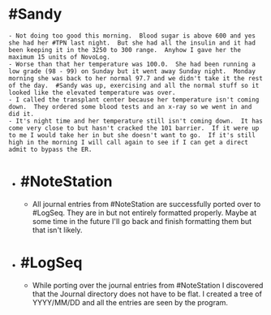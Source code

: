 # #Sandy
	- Not doing too good this morning.  Blood sugar is above 600 and yes she had her #TPN last night.  But she had all the insulin and it had been keeping it in the 3250 to 300 range.  Anyhow I gave her the maximum 15 units of NovoLog.
	- Worse than that her temperature was 100.0.  She had been running a low grade (98 - 99) on Sunday but it went away Sunday night.  Monday morning she was back to her normal 97.7 and we didn't take it the rest of the day.  #Sandy was up, exercising and all the normal stuff so it looked like the elevated temperature was over.
	- I called the transplant center because her temperature isn't coming down.  They ordered some blood tests and an x-ray so we went in and did it.
	- It's night time and her temperature still isn't coming down.  It has come very close to but hasn't cracked the 101 barrier.  If it were up to me I would take her in but she doesn't want to go.  If it's still high in the morning I will call again to see if I can get a direct admit to bypass the ER.
- # #NoteStation
	- All journal entries from #NoteStation are successfully ported over to #LogSeq.  They are in but not entirely formatted properly.  Maybe at some time in the future I'll go back and finish formatting them but that isn't likely.
- # #LogSeq
	- While porting over the journal entries from #NoteStation I discovered that the Journal directory does not have to be flat.  I created a tree of YYYY/MM/DD and all the entries are seen by the program.